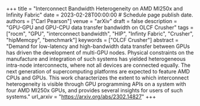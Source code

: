+++
title = "Interconnect Bandwidth Heterogeneity on AMD MI250x and Infinity Fabric"
date = 2023-02-28T00:00:00  # Schedule page publish date.
authors = ["Carl Pearson"]
venue = "arXiv"
draft = false
description = "GPU-GPU and GPU-CPU data transfer bandwidth on OLCF Crusher"
tags = ["rocm", "GPU", "interconnect bandwidth", "HIP", "Infinty Fabric", "Crusher", "hipMemcpy", "benchmark"]
keywords = ["OLCF Crusher"]
abstract = "Demand for low-latency and high-bandwidth data transfer between GPUs has driven the development of multi-GPU nodes. Physical constraints on the manufacture and integration of such systems has yielded heterogeneous intra-node interconnects, where not all devices are connected equally. The next generation of supercomputing platforms are expected to feature AMD CPUs and GPUs. This work characterizes the extent to which interconnect heterogeneity is visible through GPU programming APIs on a system with four AMD MI250x GPUs, and provides several insights for users of such systems."
url_arxiv = "https://arxiv.org/abs/2302.14827"
+++
